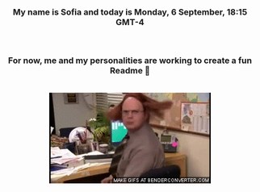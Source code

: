 


<div align="center">
<h3 >My name is Sofia and today is Monday, 6 September, 18:15 GMT-4</h3><br>
<h3 >For now, me and my personalities are working to create a fun Readme 👋
</h3><br>
<img src='img/dwight.gif' alt='working...'/>
</div>
